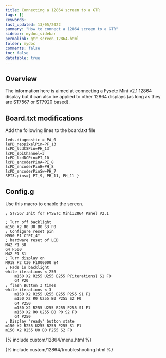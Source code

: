 ```yaml
---
title: Connecting a 12864 screen to a GTR
tags: []
keywords: 
last_updated: 13/05/2022
summary: "How to connect a 12864 screen to a GTR"
sidebar: mydoc_sidebar
permalink: gtr_screen_12864.html
folder: mydoc
comments: false
toc: false
datatable: true
---
```


## Overview

The information here is aimed at connecting a Fysetc Mini v2.1 12864 display but it can also be applied to other 12864 displays (as long as they are ST7567 or ST7920 based).   

## Board.txt modifications

Add the following lines to the board.txt file

```
leds.diagnostic = PA_0
lePD_neopixelPin=PF_13
lcPD_lcdCSPin=PH_13
lcPD_spiChannel=3
lcPD_lcdDCPin=PI_10
lcPD_encoderPinA=PI_8
lcPD_encoderPinB=PH_8
lcPD_encoderPinSw=PH_7
SPI3.pins={ PI_9, PB_11, PH_11 }
```

## Config.g

Use this macro to enable the screen.

```
; ST7567 Init for FYSETC Mini12864 Panel V2.1

; Turn off backlight
m150 X2 R0 U0 B0 S3 F0
; Configure reset pin
M950 P1 C"PI_4" 
; hardware reset of LCD
M42 P1 S0
G4 P500
M42 P1 S1
; Turn display on
M918 P2 C30 F1000000 E4
; Fade in backlight
while iterations < 256
    m150 X2 R255 U255 B255 P{iterations} S1 F0
    G4 P20
; flash Button 3 times
while iterations < 3
    m150 X2 R255 U255 B255 P255 S1 F1
    m150 X2 R0 U255 B0 P255 S2 F0
    G4 P250
    m150 X2 R255 U255 B255 P255 S1 F1
    m150 X2 R0 U255 B0 P0 S2 F0
    G4 P250
; Display "ready" button state  
m150 X2 R255 U255 B255 P255 S1 F1
m150 X2 R255 U0 B0 P255 S2 F0
```

{% include custom/12864/menu.html %}

{% include custom/12864/troubleshooting.html %}